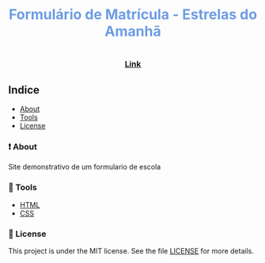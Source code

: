 <h1 align="center">

<span style="color: #6F9DE2">Formulário de Matrícula - Estrelas do Amanhã</span>

</h1>


<h1 align="center">
    <a href="https://pedroairees.github.io/form-estrelas-do-amanha/" style="font-size: 1rem">Link</a>
</h1>

## Indice
- [About](#-about)
- [Tools](#-tools)
- [License](#-license)

### ❗ About
Site demonstrativo de um formulario de escola

### 🔨 Tools

- [HTML](https://www.learn-html.org/)
- [CSS](https://learn-css.org/)

### 📖 License

This project is under the MIT license. See the file [LICENSE](https://github.com/pedroairees/form-estrelas-do-amanha/blob/main/LICENSE) for more details.
